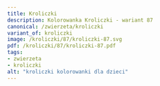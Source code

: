 ```yaml
---
title: Kroliczki
description: Kolorowanka Kroliczki - wariant 87
canonical: /zwierzeta/kroliczki
variant_of: kroliczki
image: /kroliczki/87/kroliczki-87.svg
pdf: /kroliczki/87/kroliczki-87.pdf
tags:
- zwierzeta
- kroliczki
alt: "kroliczki kolorowanki dla dzieci"
---
```

